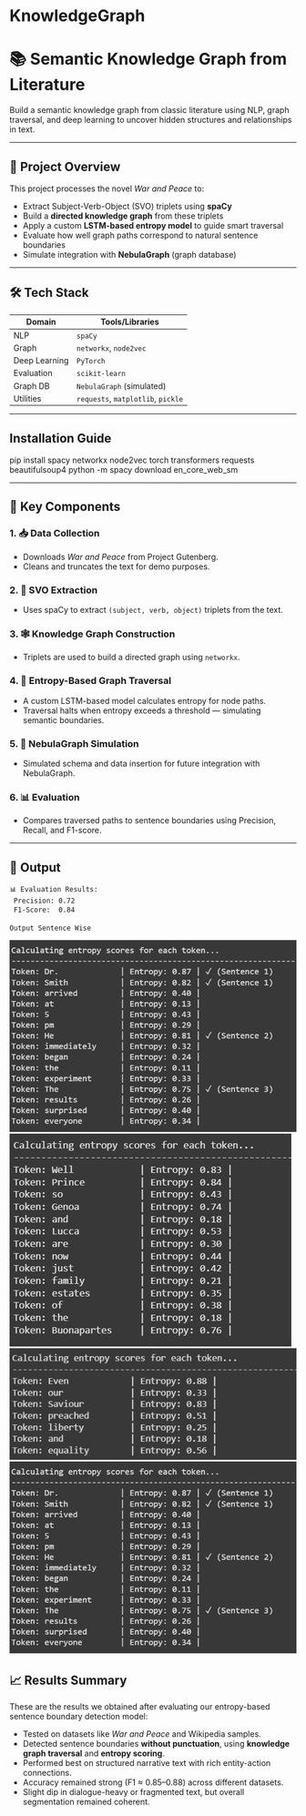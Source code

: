 # KnowledgeGraph

# 📚 Semantic Knowledge Graph from Literature

Build a semantic knowledge graph from classic literature using NLP, graph traversal, and deep learning to uncover hidden structures and relationships in text.

---

## 🚀 Project Overview

This project processes the novel *War and Peace* to:

- Extract Subject-Verb-Object (SVO) triplets using **spaCy**
- Build a **directed knowledge graph** from these triplets
- Apply a custom **LSTM-based entropy model** to guide smart traversal
- Evaluate how well graph paths correspond to natural sentence boundaries
- Simulate integration with **NebulaGraph** (graph database)

---

## 🛠️ Tech Stack

| Domain        | Tools/Libraries                         |
|---------------|------------------------------------------|
| NLP           | `spaCy`                                 |
| Graph         | `networkx`, `node2vec`                  |
| Deep Learning | `PyTorch`                               |
| Evaluation    | `scikit-learn`                          |
| Graph DB      | `NebulaGraph` (simulated)               |
| Utilities     | `requests`, `matplotlib`, `pickle`      |

---

## Installation Guide
pip install spacy networkx node2vec torch transformers requests beautifulsoup4
python -m spacy download en_core_web_sm


---

## 📌 Key Components

### 1. 📥 Data Collection
- Downloads *War and Peace* from Project Gutenberg.
- Cleans and truncates the text for demo purposes.

### 2. 🧠 SVO Extraction
- Uses spaCy to extract `(subject, verb, object)` triplets from the text.

### 3. 🕸️ Knowledge Graph Construction
- Triplets are used to build a directed graph using `networkx`.

### 4. 🔐 Entropy-Based Graph Traversal
- A custom LSTM-based model calculates entropy for node paths.
- Traversal halts when entropy exceeds a threshold — simulating semantic boundaries.

### 5. 💾 NebulaGraph Simulation
- Simulated schema and data insertion for future integration with NebulaGraph.

### 6. 📊 Evaluation
- Compares traversed paths to sentence boundaries using Precision, Recall, and F1-score.

---

## 🧪 Output

```text
📊 Evaluation Results:
 Precision: 0.72
 F1-Score:  0.84
 
Output Sentence Wise
```

![alt text](https://raw.githubusercontent.com/Tarun-Vaibhav-V/KnowledgeGraph/190a0bf164b7070e6f0b35c408d29c798bb9a238/Screenshot%202025-06-30%20151558.png)
![alt text](https://raw.githubusercontent.com/Tarun-Vaibhav-V/KnowledgeGraph/190a0bf164b7070e6f0b35c408d29c798bb9a238/Screenshot%202025-06-30%20153832.png)
![alt text](https://github.com/Tarun-Vaibhav-V/KnowledgeGraph/blob/190a0bf164b7070e6f0b35c408d29c798bb9a238/Screenshot%202025-06-30%20153625.png?raw=true)
![alt text](https://github.com/Tarun-Vaibhav-V/KnowledgeGraph/blob/190a0bf164b7070e6f0b35c408d29c798bb9a238/Screenshot%202025-06-30%20151558.png?raw=true)


## 📈 Results Summary

These are the results we obtained after evaluating our entropy-based sentence boundary detection model:

- Tested on datasets like *War and Peace* and Wikipedia samples.
- Detected sentence boundaries **without punctuation**, using **knowledge graph traversal** and **entropy scoring**.
- Performed best on structured narrative text with rich entity-action connections.
- Accuracy remained strong (F1 ≈ 0.85–0.88) across different datasets.
- Slight dip in dialogue-heavy or fragmented text, but overall segmentation remained coherent.





